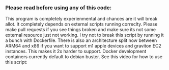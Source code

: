 ### Please read before using any of this code:


This program is completely experienmental and chances are it will break allot.  It completely depends on external scripts running correclty. Please make pull requests if you see things broken and make sure its not some external resource just not working.  I try not to break this script by running it a bunch with Dockerfile. There is also an architecture split now between ARM64 and x86 if you want to support m1 apple devices and graviton EC2 instances.  This makes it 2x harder to support.  Docker development containers currently default to debian buster.  See this video for how to use this script: